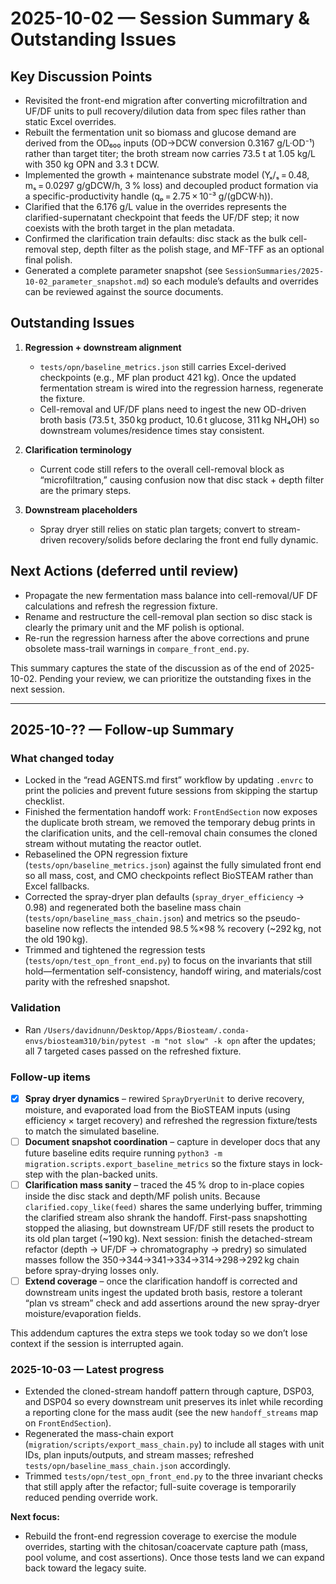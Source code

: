 # 2025-10-02 — Session Summary & Outstanding Issues

## Key Discussion Points

- Revisited the front-end migration after converting microfiltration and UF/DF units to pull recovery/dilution data from spec files rather than static Excel overrides.
- Rebuilt the fermentation unit so biomass and glucose demand are derived from the OD₆₀₀ inputs (OD→DCW conversion 0.3167 g/L·OD⁻¹) rather than target titer; the broth stream now carries 73.5 t at 1.05 kg/L with 350 kg OPN and 3.3 t DCW.
- Implemented the growth + maintenance substrate model (Yₓ/ₛ = 0.48, mₛ = 0.0297 g/gDCW/h, 3 % loss) and decoupled product formation via a specific-productivity handle (qₚ = 2.75 × 10⁻³ g/(gDCW·h)).
- Clarified that the 6.176 g/L value in the overrides represents the clarified-supernatant checkpoint that feeds the UF/DF step; it now coexists with the broth target in the plan metadata.
- Confirmed the clarification train defaults: disc stack as the bulk cell-removal step, depth filter as the polish stage, and MF-TFF as an optional final polish.
- Generated a complete parameter snapshot (see `SessionSummaries/2025-10-02_parameter_snapshot.md`) so each module’s defaults and overrides can be reviewed against the source documents.

## Outstanding Issues

1. **Regression + downstream alignment**
   - `tests/opn/baseline_metrics.json` still carries Excel-derived checkpoints (e.g., MF plan product 421 kg). Once the updated fermentation stream is wired into the regression harness, regenerate the fixture. 
   - Cell-removal and UF/DF plans need to ingest the new OD-driven broth basis (73.5 t, 350 kg product, 10.6 t glucose, 311 kg NH₄OH) so downstream volumes/residence times stay consistent.

2. **Clarification terminology**
   - Current code still refers to the overall cell-removal block as “microfiltration,” causing confusion now that disc stack + depth filter are the primary steps.

3. **Downstream placeholders**
   - Spray dryer still relies on static plan targets; convert to stream-driven recovery/solids before declaring the front end fully dynamic.

## Next Actions (deferred until review)

- Propagate the new fermentation mass balance into cell-removal/UF DF calculations and refresh the regression fixture.
- Rename and restructure the cell-removal plan section so disc stack is clearly the primary unit and the MF polish is optional.
- Re-run the regression harness after the above corrections and prune obsolete mass-trail warnings in `compare_front_end.py`.

This summary captures the state of the discussion as of the end of 2025-10-02. Pending your review, we can prioritize the outstanding fixes in the next session.

---

## 2025-10-?? — Follow-up Summary

### What changed today

- Locked in the “read AGENTS.md first” workflow by updating `.envrc` to print the policies and prevent future sessions from skipping the startup checklist.
- Finished the fermentation handoff work: `FrontEndSection` now exposes the duplicate broth stream, we removed the temporary debug prints in the clarification units, and the cell-removal chain consumes the cloned stream without mutating the reactor outlet.
- Rebaselined the OPN regression fixture (`tests/opn/baseline_metrics.json`) against the fully simulated front end so all mass, cost, and CMO checkpoints reflect BioSTEAM rather than Excel fallbacks.
- Corrected the spray-dryer plan defaults (`spray_dryer_efficiency` → 0.98) and regenerated both the baseline mass chain (`tests/opn/baseline_mass_chain.json`) and metrics so the pseudo-baseline now reflects the intended 98.5 %×98 % recovery (~292 kg, not the old 190 kg).
- Trimmed and tightened the regression tests (`tests/opn/test_opn_front_end.py`) to focus on the invariants that still hold—fermentation self-consistency, handoff wiring, and materials/cost parity with the refreshed snapshot.

### Validation

- Ran `/Users/davidnunn/Desktop/Apps/Biosteam/.conda-envs/biosteam310/bin/pytest -m "not slow" -k opn` after the updates; all 7 targeted cases passed on the refreshed fixture.

### Follow-up items

- [x] **Spray dryer dynamics** – rewired `SprayDryerUnit` to derive recovery, moisture, and evaporated load from the BioSTEAM inputs (using efficiency × target recovery) and refreshed the regression fixture/tests to match the simulated baseline.
- [ ] **Document snapshot coordination** – capture in developer docs that any future baseline edits require running `python3 -m migration.scripts.export_baseline_metrics` so the fixture stays in lock-step with the plan-backed units.
- [ ] **Clarification mass sanity** – traced the 45 % drop to in-place copies inside the disc stack and depth/MF polish units. Because `clarified.copy_like(feed)` shares the same underlying buffer, trimming the clarified stream also shrank the handoff. First-pass snapshotting stopped the aliasing, but downstream UF/DF still resets the product to its old plan target (~190 kg). Next session: finish the detached-stream refactor (depth → UF/DF → chromatography → predry) so simulated masses follow the 350→344→341→334→314→298→292 kg chain before spray-drying losses only.
- [ ] **Extend coverage** – once the clarification handoff is corrected and downstream units ingest the updated broth basis, restore a tolerant “plan vs stream” check and add assertions around the new spray-dryer moisture/evaporation fields.

This addendum captures the extra steps we took today so we don’t lose context if the session is interrupted again.

### 2025-10-03 — Latest progress

- Extended the cloned-stream handoff pattern through capture, DSP03, and DSP04 so every downstream unit preserves its inlet while recording a reporting clone for the mass audit (see the new `handoff_streams` map on `FrontEndSection`).
- Regenerated the mass-chain export (`migration/scripts/export_mass_chain.py`) to include all stages with unit IDs, plan inputs/outputs, and stream masses; refreshed `tests/opn/baseline_mass_chain.json` accordingly.
- Trimmed `tests/opn/test_opn_front_end.py` to the three invariant checks that still apply after the refactor; full-suite coverage is temporarily reduced pending override work.

**Next focus:**
- Rebuild the front-end regression coverage to exercise the module overrides, starting with the chitosan/coacervate capture path (mass, pool volume, and cost assertions). Once those tests land we can expand back toward the legacy suite.
